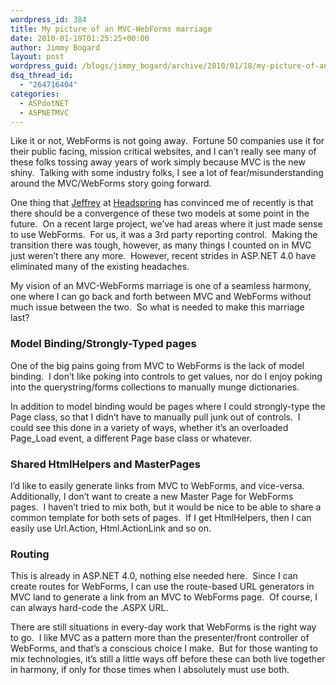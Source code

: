 ```yaml
---
wordpress_id: 384
title: My picture of an MVC-WebForms marriage
date: 2010-01-19T01:25:25+00:00
author: Jimmy Bogard
layout: post
wordpress_guid: /blogs/jimmy_bogard/archive/2010/01/18/my-picture-of-an-mvc-webforms-marriage.aspx
dsq_thread_id:
  - "264716404"
categories:
  - ASPdotNET
  - ASPNETMVC
---
```

Like it or not, WebForms is not going away.&#160; Fortune 50 companies use it for their public facing, mission critical websites, and I can’t really see many of these folks tossing away years of work simply because MVC is the new shiny.&#160; Talking with some industry folks, I see a lot of fear/misunderstanding around the MVC/WebForms story going forward.

One thing that [Jeffrey](http://jeffreypalermo.com/) at [Headspring](http://www.headspring.com) has convinced me of recently is that there should be a convergence of these two models at some point in the future.&#160; On a recent large project, we’ve had areas where it just made sense to use WebForms.&#160; For us, it was a 3rd party reporting control.&#160; Making the transition there was tough, however, as many things I counted on in MVC just weren’t there any more.&#160; However, recent strides in ASP.NET 4.0 have eliminated many of the existing headaches.

My vision of an MVC-WebForms marriage is one of a seamless harmony, one where I can go back and forth between MVC and WebForms without much issue between the two.&#160; So what is needed to make this marriage last?

### Model Binding/Strongly-Typed pages

One of the big pains going from MVC to WebForms is the lack of model binding.&#160; I don’t like poking into controls to get values, nor do I enjoy poking into the querystring/forms collections to manually munge dictionaries.

In addition to model binding would be pages where I could strongly-type the Page class, so that I didn’t have to manually pull junk out of controls.&#160; I could see this done in a variety of ways, whether it’s an overloaded Page_Load event, a different Page base class or whatever.

### Shared HtmlHelpers and MasterPages

I’d like to easily generate links from MVC to WebForms, and vice-versa.&#160; Additionally, I don’t want to create a new Master Page for WebForms pages.&#160; I haven’t tried to mix both, but it would be nice to be able to share a common template for both sets of pages.&#160; If I get HtmlHelpers, then I can easily use Url.Action, Html.ActionLink and so on.

### Routing

This is already in ASP.NET 4.0, nothing else needed here.&#160; Since I can create routes for WebForms, I can use the route-based URL generators in MVC land to generate a link from an MVC to WebForms page.&#160; Of course, I can always hard-code the .ASPX URL.

There are still situations in every-day work that WebForms is the right way to go.&#160; I like MVC as a pattern more than the presenter/front controller of WebForms, and that’s a conscious choice I make.&#160; But for those wanting to mix technologies, it’s still a little ways off before these can both live together in harmony, if only for those times when I absolutely must use both.